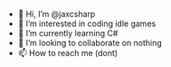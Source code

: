 - 👋 Hi, I’m @jaxcsharp
- 👀 I’m interested in coding idle games
- 🌱 I’m currently learning C#
- 💞️ I’m looking to collaborate on nothing
- 📫 How to reach me (dont)
